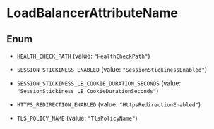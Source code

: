 

# LoadBalancerAttributeName

## Enum


* `HEALTH_CHECK_PATH` (value: `"HealthCheckPath"`)

* `SESSION_STICKINESS_ENABLED` (value: `"SessionStickinessEnabled"`)

* `SESSION_STICKINESS_LB_COOKIE_DURATION_SECONDS` (value: `"SessionStickiness_LB_CookieDurationSeconds"`)

* `HTTPS_REDIRECTION_ENABLED` (value: `"HttpsRedirectionEnabled"`)

* `TLS_POLICY_NAME` (value: `"TlsPolicyName"`)



